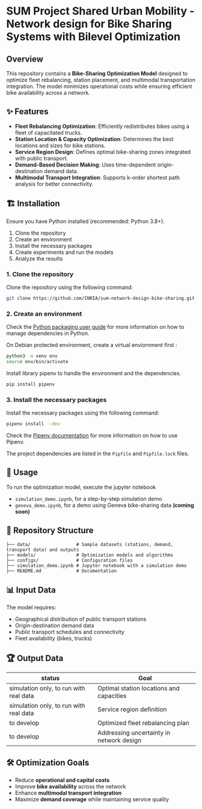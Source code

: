 # SUM Project Shared Urban Mobility - Network design for Bike Sharing Systems with Bilevel Optimization


## Overview
This repository contains a **Bike-Sharing Optimization Model** designed to optimize fleet rebalancing, station placement, and multimodal transportation integration. The model minimizes operational costs while ensuring efficient bike availability across a network.

## ✨ Features
- **Fleet Rebalancing Optimization**: Efficiently redistributes bikes using a fleet of capacitated trucks.
- **Station Location & Capacity Optimization**: Determines the best locations and sizes for bike stations.
- **Service Region Design**: Defines optimal bike-sharing zones integrated with public transport.
- **Demand-Based Decision Making**: Uses time-dependent origin-destination demand data.
- **Multimodal Transport Integration**: Supports k-order shortest path analysis for better connectivity.

## 🏗️ Installation
Ensure you have Python installed (recommended: Python 3.8+). 
1. Clone the repository
2. Create an environment
3. Install the necessary packages
4. Create experiments and run the models
5. Analyze the results

### 1. Clone the repository
Clone the repository using the following command:
```bash
git clone https://github.com/INRIA/sum-network-design-bike-sharing.git
```

### 2. Create an environment

Check the [Python packaging user guide](https://packaging.python.org/en/latest/tutorials/managing-dependencies/) for more information on how to manage dependencies in Python.

On Debian protected environment, create a virtual enviornment first :
```bash
python3 -m venv env
source env/bin/activate
```

Install library pipenv to handle the environment and the dependencies.
```bash
pip install pipenv
```

### 3. Install the necessary packages
Install the necessary packages using the following command:
```bash
pipenv install --dev
```

Check the [Pipenv documentation](https://pipenv.pypa.io/en/latest) for more information on how to use Pipenv.

The project dependencies are listed in the `Pipfile` and `Pipfile.lock` files.

## 🚀 Usage
To run the optimization model, execute the jupyter notebook 
- `simulation_demo.ipynb`, for a step-by-step simulation demo
- `geneva_demo.ipynb`, for a demo using Geneva bike-sharing data **(coming soon)**


## 📂 Repository Structure
```
├── data/                 # Sample datasets (stations, demand, transport data) and outputs
├── models/               # Optimization models and algorithms
├── configs/              # Configuration files
├── simulation_demo.ipynb # Jupyter notebook with a simulation demo
├── README.md             # Documentation
```


## 📊 Input Data
The model requires:
- Geographical distribution of public transport stations
- Origin-destination demand data
- Public transport schedules and connectivity
- Fleet availability (bikes, trucks)

## 🏆 Output Data
| status | Goal |
| ----------- | ----------- |
| simulation only, to run with real data | Optimal station locations and capacities |
| simulation only, to run with real data | Service region definition |
| to develop | Optimized fleet rebalancing plan |
| to develop | Addressing uncertainty in network design |

## 🛠 Optimization Goals
- Reduce **operational and capital costs**
- Improve **bike availability** across the network
- Enhance **multimodal transport integration**
- Maximize **demand coverage** while maintaining service quality

